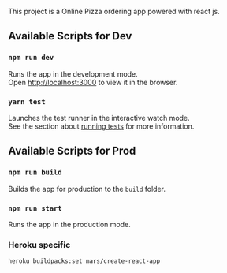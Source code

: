 This project is a Online Pizza ordering app powered with react js.



## Available Scripts for Dev

### `npm run dev`

Runs the app in the development mode.<br />
Open [http://localhost:3000](http://localhost:3000) to view it in the browser.

### `yarn test`

Launches the test runner in the interactive watch mode.<br />
See the section about [running tests](https://facebook.github.io/create-react-app/docs/running-tests) for more information.

## Available Scripts for Prod

### `npm run build`

Builds the app for production to the `build` folder.

### `npm run start`

Runs the app in the production mode.



### Heroku specific

`heroku buildpacks:set mars/create-react-app`
